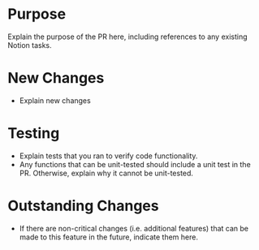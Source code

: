 # Purpose
Explain the purpose of the PR here, including references to any existing Notion tasks.

# New Changes
- Explain new changes

# Testing
- Explain tests that you ran to verify code functionality.
- Any functions that can be unit-tested should include a unit test in the PR. Otherwise, explain why it cannot be unit-tested.

# Outstanding Changes
- If there are non-critical changes (i.e. additional features) that can be made to this feature in the future, indicate them here.
